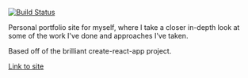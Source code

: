 
[![Build Status](https://travis-ci.org/slavabez/portfolio.svg?branch=master)](https://travis-ci.org/slavabez/portfolio)

Personal portfolio site for myself, where I take a closer in-depth look at some of the work I've done and approaches I've taken.

Based off of the brilliant create-react-app project.

[Link to site](https://slavabez.github.io/portfolio)